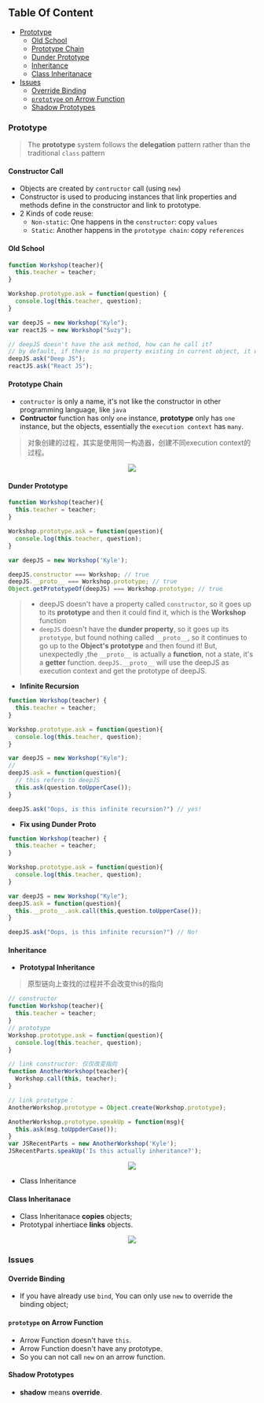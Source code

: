 <!-- START doctoc generated TOC please keep comment here to allow auto update -->
<!-- DON'T EDIT THIS SECTION, INSTEAD RE-RUN doctoc TO UPDATE -->
## Table Of Content

- [Prototype](#prototype)
  - [Old School](#old-school)
  - [Prototype Chain](#prototype-chain)
  - [Dunder Prototype](#dunder-prototype)
  - [Inheritance](#inheritance)
  - [Class Inheritanace](#class-inheritanace)
- [Issues](#issues)
  - [Override Binding](#override-binding)
  - [`prototype` on Arrow Function](#prototype-on-arrow-function)
  - [Shadow Prototypes](#shadow-prototypes)

<!-- END doctoc generated TOC please keep comment here to allow auto update -->

### Prototype
> The **prototype** system follows the **delegation** pattern rather than the traditional `class` pattern
#### Constructor Call
- Objects are created by `contructor` call (using `new`)
- Constructor is used to producing instances that link properties and methods define in the constructor and link to prototype.
- 2 Kinds of code reuse:
  - `Non-static`: One happens in the `constructor`: copy `values`
  - `Static`: Another happens in the `prototype chain`: copy `references`


#### Old School
```javascript
function Workshop(teacher){
  this.teacher = teacher;
}

Workshop.prototype.ask = function(question) {
  console.log(this.teacher, question);
}

var deepJS = new Workshop("Kyle");
var reactJS = new Workshop("Suzy");

// deepJS doesn't have the ask method, how can he call it?
// by default, if there is no property existing in current object, it will go up along the prototype chain
deepJS.ask("Deep JS");
reactJS.ask("React JS"); 
```
<!-- more -->

#### Prototype Chain
- `contructor` is only a name, it's not like the constructor in other programming language, like `java`
- **Contructor** function has only `one` instance, **prototype** only has `one` instance, but the objects, essentially the `execution context` has `many`.
>  对象创建的过程，其实是使用同一构造器，创建不同execution context的过程。

<div style="text-align:center; margin:auto"><img src="https://geekeaskblogpics.s3-ap-southeast-2.amazonaws.com/posts/2019-11-24-01-39-47.png"></div>

#### Dunder Prototype
```javascript
function Workshop(teacher){
  this.teacher = teacher;
}

Workshop.prototype.ask = function(question){
  console.log(this.teacher, question);
}

var deepJS = new Workshop('Kyle');

deepJS.constructor === Workshop; // true
deepJS.__proto__ === Workshop.prototype; // true
Object.getPrototypeOf(deepJS) === Workshop.prototype; // true
```
> - deepJS doesn't have a property called `constructor`, so it goes up to its **prototype** and then it could find it, which is the **Workshop** function
> - `deepJS` doesn't have the **dunder property**, so it goes up its `prototype`, but found nothing called `__proto__`, so it continues to go up to the **Object's prototype** and then found it! But, unexpectedly ,the `__proto__` is actually a **function**, not a state, it's a **getter** function. `deepJS.__proto__` will use the deepJS as execution context and get the prototype of deepJS.

- **Infinite Recursion**
```javascript
function Workshop(teacher) {
  this.teacher = teacher;
}

Workshop.prototype.ask = function(question){
  console.log(this.teacher, question);
}

var deepJS = new Workshop("Kyle");
// 
deepJS.ask = function(question){
  // this refers to deepJS
  this.ask(question.toUpperCase());
}

deepJS.ask("Oops, is this infinite recursion?") // yes!
```
- **Fix using Dunder Proto**
```javascript
function Workshop(teacher) {
  this.teacher = teacher;
}

Workshop.prototype.ask = function(question){
  console.log(this.teacher, question);
}

var deepJS = new Workshop("Kyle");
deepJS.ask = function(question){
  this.__proto__.ask.call(this,question.toUpperCase());
}

deepJS.ask("Oops, is this infinite recursion?") // No!
```

#### Inheritance

- **Prototypal Inheritance**
> 原型链向上查找的过程并不会改变this的指向
```javascript
// constructor
function Workshop(teacher){
  this.teacher = teacher;
}
// prototype
Workshop.prototype.ask = function(question){
  console.log(this.teacher, question);
}

// link constructor: 仅仅改变指向
function AnotherWorkshop(teacher){
  Workshop.call(this, teacher);
}

// link prototype： 
AnotherWorkshop.prototype = Object.create(Workshop.prototype);

AnotherWorkshop.prototype.speakUp = function(msg){
  this.ask(msg.toUppderCase());
}
var JSRecentParts = new AnotherWorkshop('Kyle');
JSRecentParts.speakUp('Is this actually inheritance?');
```
<div style="text-align:center; margin:auto"><img src="https://geekeaskblogpics.s3-ap-southeast-2.amazonaws.com/posts/2019-11-24-14-50-18.png"></div>


- Class Inheritance
#### Class Inheritanace
- Class Inheritanace **copies** objects;
- Prototypal inhertiace **links** objects.
<div style="text-align:center; margin:auto"><img src="https://geekeaskblogpics.s3-ap-southeast-2.amazonaws.com/posts/2019-11-24-16-38-51.png"></div>



### Issues
#### Override Binding
- If you have already use `bind`, You can only use `new` to override the binding object;

#### `prototype` on Arrow Function
- Arrow Function doesn't have `this`.
- Arrow Function doesn't have any prototype.
- So you can not call `new` on an arrow function.

#### Shadow Prototypes
- **shadow** means **override**.
